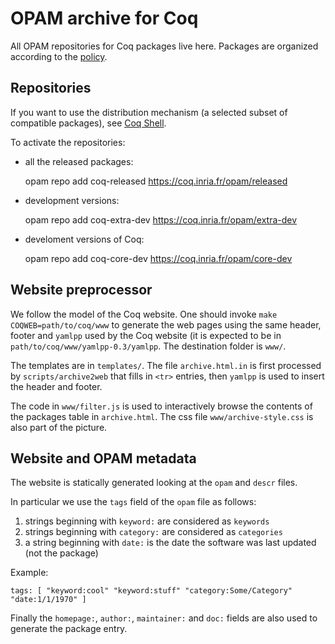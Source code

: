 # OPAM archive for Coq

All OPAM repositories for Coq packages live here.
Packages are organized according to the [policy](POLICY.md).

## Repositories

If you want to use the distribution mechanism (a selected subset of compatible packages), see [Coq Shell](https://github.com/coq/opam-coq-shell).

To activate the repositories:
* all the released packages:


    opam repo add coq-released https://coq.inria.fr/opam/released

* development versions:


    opam repo add coq-extra-dev https://coq.inria.fr/opam/extra-dev

* develoment versions of Coq:


    opam repo add coq-core-dev https://coq.inria.fr/opam/core-dev

## Website preprocessor

We follow the model of the Coq website.
One should invoke `make COQWEB=path/to/coq/www` to generate the web pages
using the same header, footer and `yamlpp` used by the Coq website (it is expected to be in `path/to/coq/www/yamlpp-0.3/yamlpp`.  The
destination folder is `www/`.

The templates are in `templates/`.  The file `archive.html.in` is first
processed by `scripts/archive2web` that fills in `<tr>` entries, then
`yamlpp` is used to insert the header and footer.

The code in `www/filter.js` is used to interactively browse the contents
of the packages table in `archive.html`.  The css file
`www/archive-style.css` is also part of the picture.

## Website and OPAM metadata

The website is statically generated looking at the `opam` and `descr` files.

In particular we use the `tags` field of the `opam` file as follows:

 1. strings beginning with `keyword:` are considered as `keywords`
 2. strings beginning with `category:` are considered as `categories`
 3. a string beginning with `date:` is the date the software was last updated
    (not the package)
 
Example:

    tags: [ "keyword:cool" "keyword:stuff" "category:Some/Category" "date:1/1/1970" ]

Finally the `homepage:`, `author:`, `maintainer:` and `doc:` fields are
also used to generate the package entry.
